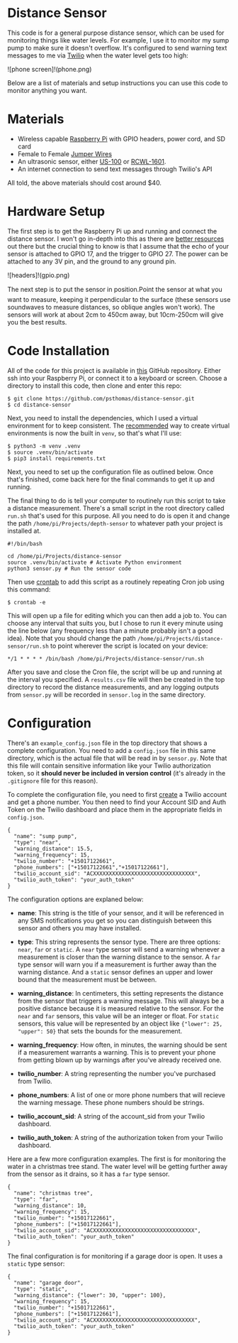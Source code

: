 # Distance Sensor

This code is for a general purpose distance sensor, which can be used for monitoring things like water levels. For example, I use it to monitor my sump pump to make sure it doesn't overflow. It's configured to send  warning text messages to me via [Twilio](https://www.twilio.com/) when the water level gets too high:

![phone screen]!(phone.png)

Below are a list of materials and setup instructions you can use this code to monitor anything you want.

# Materials

- Wireless capable [Raspberry Pi](https://www.adafruit.com/category/176) with GPIO headers, power cord, and SD card
- Female to Female [Jumper Wires](https://www.adafruit.com/product/1919)
- An ultrasonic sensor, either [US-100](https://www.adafruit.com/product/4019) or [RCWL-1601](https://www.adafruit.com/product/4007).
- An internet connection to send text messages through Twilio's API 

All told, the above materials should cost around $40.  

# Hardware Setup

The first step is to get the Raspberry Pi up and running and connect the distance sensor. I won't go in-depth into this as there are [better resources](https://learn.adafruit.com/ultrasonic-sonar-distance-sensors) out there but the crucial thing to know is that I assume that the echo of your sensor is attached to GPIO 17, and the trigger to GPIO 27. The power can be attached to any 3V pin, and the ground to any ground pin. 

![headers]!(gpio.png)

The next step is to put the sensor in position.Point the sensor at what you want to measure, keeping it perpendicular to the surface (these sensors use soundwaves to measure distances, so oblique angles won't work). The sensors will work at about 2cm to 450cm away, but 10cm-250cm will give you the best results.  

# Code Installation

All of the code for this project is available in [this](https://github.com/psthomas/distance-sensor) GitHub repository. Either ssh into your Raspberry Pi, or connect it to a keyboard or screen. Choose a directory to install this code, then clone and enter this repo:

```
$ git clone https://github.com/psthomas/distance-sensor.git
$ cd distance-sensor
```
Next, you need to install the dependencies, which I used a virtual environment for to keep consistent. The [recommended](https://docs.python.org/3/tutorial/venv.html) way to create virtual environments is now the built in `venv`, so that's what I'll use: 

```
$ python3 -m venv .venv
$ source .venv/bin/activate
$ pip3 install requirements.txt
```
Next, you need to set up the configuration file as outlined below. Once that's finished, come back here for the final commands to get it up and running.

The final thing to do is tell your computer to routinely run this script to take a distance measurement. There's a small script in the root directory called `run.sh` that's used for this purpose. All you need to do is open it and change the path `/home/pi/Projects/depth-sensor` to whatever path your project is installed at.

```
#!/bin/bash

cd /home/pi/Projects/distance-sensor
source .venv/bin/activate # Activate Python environment
python3 sensor.py # Run the sensor code
```

Then use [crontab](https://www.raspberrypi.org/documentation/linux/usage/cron.md) to add this script as a routinely repeating Cron job using this command:

```
$ crontab -e
```

This will open up a file for editing which you can then add a job to. You can choose any interval that suits you, but I chose to run it every minute using the line below (any frequency less than a minute probably isn't a good idea). Note that you should change the path `/home/pi/Projects/distance-sensor/run.sh` to point wherever the script is located on your device:

```
*/1 * * * * /bin/bash /home/pi/Projects/distance-sensor/run.sh
``` 
After you save and close the Cron file, the script will be up and running at the interval you specified. A `results.csv` file will then be created in the top directory to record the distance measurements, and any logging outputs from `sensor.py` will be recorded in `sensor.log` in the same directory. 

# Configuration

There's an `example_config.json` file in the top directory that shows a complete configuration. You need to add a `config.json` file in this same directory, which is the actual file that will be read in by `sensor.py`. Note that this file will contain sensitive information like your Twilio authorization token, so it **should never be included in version control** (it's already in the `.gitignore` file for this reason).

To complete the configuration file, you need to first [create](https://www.twilio.com/docs/usage/tutorials/how-to-use-your-free-trial-account) a Twilio account and get a phone number. You then need to find your Account SID and Auth Token on the Twilio dashboard and place them in the appropriate fields in `config.json`.  

```
{
  "name": "sump pump",
  "type": "near",
  "warning_distance": 15.5,
  "warning_frequency": 15,
  "twilio_number": "+15017122661",
  "phone_numbers": ["+15017122661","+15017122661"],
  "twilio_account_sid": "ACXXXXXXXXXXXXXXXXXXXXXXXXXXXXXXXX",
  "twilio_auth_token": "your_auth_token"
}
```
The configuration options are explaned below:

- **name**: This string is the title of your sensor, and it will be referenced in any SMS notifications you get so you can distinguish between this sensor and others you may have installed.

- **type**: This string represents the sensor type. There are three options: `near`, `far` or `static`. A `near` type sensor will send a warning whenever a measurement is closer than the warning distance to the sensor. A `far` type sensor will warn you if a measurement is further away than the warning distance. And a `static` sensor defines an upper and lower bound that the measurement must be between.     

- **warning_distance**: In centimeters, this setting represents the distance from the sensor that triggers a warning message. This will always be a positive distance because it is measured relative to the sensor. For the `near` and `far` sensors, this value will be an integer or float. For `static` sensors, this value will be represented by an object like `{"lower": 25, "upper": 50}` that sets the bounds for the measurement.

- **warning_frequency**: How often, in minutes, the warning should be sent if a measurement warrants a warning. This is to prevent your phone from getting blown up by warnings after you've already received one.

- **twilio_number**: A string representing the number you've purchased from Twilio.

- **phone_numbers**: A list of one or more phone numbers that will recieve the warning message. These phone numbers should be strings.

- **twilio_account_sid**: A string of the account_sid from your Twilio dashboard.

- **twilio_auth_token**: A string of the authorization token from your Twilio dashboard.

Here are a few more configuration examples. The first is for monitoring the water in a christmas tree stand. The water level will be getting further away from the sensor as it drains, so it has a `far` type sensor. 

```
{
  "name": "christmas tree",
  "type": "far",
  "warning_distance": 10,
  "warning_frequency": 15,
  "twilio_number": "+15017122661",
  "phone_numbers": ["+15017122661"],
  "twilio_account_sid": "ACXXXXXXXXXXXXXXXXXXXXXXXXXXXXXXXX",
  "twilio_auth_token": "your_auth_token"
}
```

The final configuration is for monitoring if a garage door is open. It uses a `static` type sensor:

```
{
  "name": "garage door",
  "type": "static",
  "warning_distance": {"lower": 30, "upper": 100},
  "warning_frequency": 15,
  "twilio_number": "+15017122661",
  "phone_numbers": ["+15017122661"],
  "twilio_account_sid": "ACXXXXXXXXXXXXXXXXXXXXXXXXXXXXXXXX",
  "twilio_auth_token": "your_auth_token"
}
```





